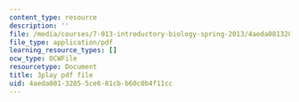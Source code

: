 ```yaml
---
content_type: resource
description: ''
file: /media/courses/7-013-introductory-biology-spring-2013/4aeda08132855ce681cbb60c0b4f11cc_b_lgH_ZnCmg.pdf
file_type: application/pdf
learning_resource_types: []
ocw_type: OCWFile
resourcetype: Document
title: 3play pdf file
uid: 4aeda081-3285-5ce6-81cb-b60c0b4f11cc
---
```

